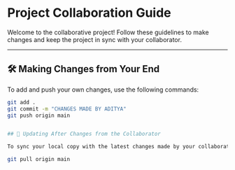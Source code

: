 # Project Collaboration Guide

Welcome to the collaborative project! Follow these guidelines to make changes and keep the project in sync with your collaborator.

---

## 🛠 Making Changes from Your End

To add and push your own changes, use the following commands:

```bash
git add .
git commit -m "CHANGES MADE BY ADITYA"
git push origin main


## 🔄 Updating After Changes from the Collaborator

To sync your local copy with the latest changes made by your collaborator:

git pull origin main